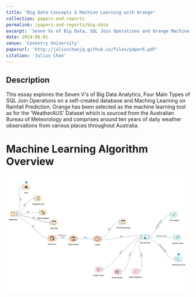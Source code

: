 ```yaml
---
title: "Big Data Concepts & Machine Learning with Orange"
collection: papers-and-reports
permalink: /papers-and-reports/big-data
excerpt: 'Seven Vs of Big Data, SQL Join Operations and Orange Machine Learning Tool'
date: 2024-06-01
venue: 'Coventry University'
paperurl: 'http://juliuschanjq.github.io/files/paper6.pdf'
citation: 'Julius Chan'
---
```


## Description
This essay explores the Seven V's of Big Data Analytics, Four Main Types of SQL Join Operations on a self-created database and Maching Learning on Rainfall Prediction.
Orange has been selected as the machine learning tool as for the 'WeatherAUS' Dataset which is sourced from the Australian Bureau of Meteorology and 
comprises around ten years of daily weather observations from various places throughout Australia.

Machine Learning Algorithm Overview
======
![](/images/Machine-Learning-Algorithm.png)
